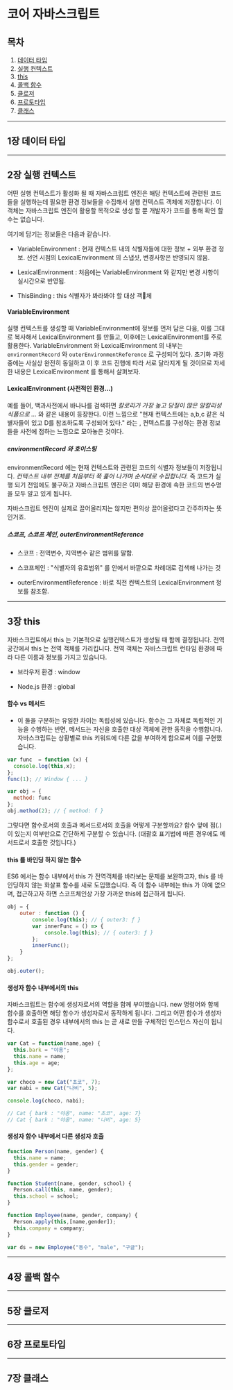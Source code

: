 # 코어 자바스크립트


## 목차

1. [데이터 타입](#1장-데이터-타입)
2. [실행 컨텍스트](#2장-실행-컨텍스트)
3. [this](#3장-this)
4. [콜백 함수](#4장-콜백-함수)
5. [클로저](#5장-클로저)
6. [프로토타입](#6장-프로토타입)
7. [클래스](#7장-클래스)

***

## 1장 데이터 타입

***


## 2장 실행 컨텍스트

어떤 실행 컨텍스트가  활성화 될 때 자바스크립트 엔진은 해당 컨텍스트에 관련된 코드들을 실행하는데 필요한 환경 정보들을 수집해서 실행 컨텍스트 객체에 저장합니다. 이 객체는 자바스크립트 엔진이 활용할 목적으로 생성 할 뿐 개발자가 코드를 통해 확인 할 수는 없습니다.

여기에 담기는 정보들은 다음과 같습니다.

- VariableEnvironment : 현재 컨텍스트 내의 식별자들에 대한 정보 + 외부 환경 정보. 선언 시점의 LexicalEnvironment 의 스냅샷, 변경사항은 반영되지 않음.

- LexicalEnvironment : 처음에는 VariableEnvironment 와 같지만 변경 사항이 실시간으로 반영됨.

- ThisBinding : this 식별자가 봐라봐야 할 대상 객체

#### VariableEnvironment

실행 컨텍스트를 생성할 때 VariableEnvironment에 정보를 먼저 담은 다음, 이를 그대로 복사해서 LexicalEnvironment 를 만들고, 이후에는 LexicalEnvironment를 주로 활용한다. VariableEnvironment 와 LexicalEnvironment 의 내부는 ```environmentRecord``` 와 ```outerEnvironmentReference``` 로 구성되어 있다. 초기화 과정 중에는 사실상 완전히 동일하고 이 후 코드 진행에 따라 서로 달라지게 될 것이므로 자세한 내용은 LexicalEnvironment 를 통해서 살펴보자.

#### LexicalEnvironment (사전적인 환경...)

예를 들어, 백과사전에서 바나나를 검색하면 *칼로리가 가장 높고 당질이 많은 알칼리성 식품으로 ...* 와 같은 내용이 등장한다. 이런 느낌으로 "현재 컨텍스트에는 a,b,c 같은 식별자들이 있고 D를 참조하도록 구성되어 있다." 라는 , 컨텍스트를 구성하는 환경 정보들을 사전에 접하는 느낌으로 모아놓은 것이다.

##### environmentRecord 와 호이스팅

environmentRecord 에는 현재 컨텍스트와 관련된 코드의 식별자 정보들이 저장됩니다. *컨텍스트 내부 전체를 처음부터 쭉 훑어 나가며 순서대로 수집합니다.* 즉 코드가 실행 되기 전임에도 불구하고 자바스크립트 엔진은 이미 해당 환경에 속한 코드의 변수명을 모두 알고 있게 됩니다.

자바스크립트 엔진이 실제로 끌어올리지는 않지만 편의상 끌어올렸다고 간주하자는 뜻인거죠.


##### 스코프, 스코프 체인, outerEnvironmentReference

- 스코프 : 전역변수, 지역변수 같은 범위를 말함.

- 스코프체인 : "식별자의 유효범위" 를 안에서 바깥으로 차례대로 검색해 나가는 것

- outerEnvironmentReference : 바로 직전 컨텍스트의 LexicalEnvironment 정보를 참조함.


***


## 3장 this

자바스크립트에서 this 는 기본적으로 실행컨텍스트가 생성될 때 함께 결정됩니다. 전역공간에서 this 는 전역 객체를 가리킵니다.
전역  객체는 자바스크립트 런타임 환경에 따라 다른 이름과 정보를 가지고 있습니다.

- 브라우저 환경 : window

- Node.js 환경 : global

#### 함수 vs 메서드

- 이 둘을 구분하는 유일한 차이는 독립성에 있습니다. 함수는 그 자체로 독립적인 기능을 수행하는 반면, 메서드는 자신을 호출한 대상 객체에 관한 동작을 수행합니다. 자바스크립트는 상황별로 this 키워드에 다른 값을 부여하게 함으로써 이를 구현했습니다.

```Javascript
var func  = function (x) {
  console.log(this,x);
};
func(1); // Window { ... }

var obj = {
  method: func
};
obj.method(2); // { method: f }
```

그렇다면 함수로서의 호출과 메서드로서의 호출을 어떻게 구분할까요? 함수 앞에 점(.) 이 있는지 여부만으로 간단하게 구분할 수 있습니다. (대괄호 표기법에 따른 경우에도 메서드로서 호출한 것입니다.)

#### this 를 바인딩 하지 않는 함수  

ES6 에서는 함수 내부에서 this 가 전역객체를 바라보는 문제를 보완하고자, this 를 바인딩하지 않는 화살표 함수를 새로 도입했습니다. 즉 이 함수 내부에는 this 가 아예 없으며, 접근하고자 하면 스코프체인상 가장 가까운 this에 접근하게 됩니다.  

```Javascript
obj = {
    outer : function () {
        console.log(this); // { outer3: ƒ }
        var innerFunc = () => {
            console.log(this); // { outer3: ƒ }
        };
        innerFunc();
    }
};

obj.outer();
```

#### 생성자 함수 내부에서의 this

자바스크립트는 함수에 생성자로서의 역할을 함께 부여했습니다. new 명령어와 함께 함수를 호출하면 해당 함수가 생성자로서 동작하게 됩니다. 그리고 어떤 함수가 생성자 함수로서 호출된 경우 내부에서의 this 는 곧 새로 만들 구체적인 인스턴스 자신이 됩니다.

```Javascript
var Cat = function(name,age) {
  this.bark = "야옹";
  this.name = name;
  this.age = age;
};

var choco = new Cat("초코", 7);
var nabi = new Cat("나비", 5);

console.log(choco, nabi);

// Cat { bark : "야옹", name: "초코", age: 7}
// Cat { bark : "야옹", name: "나비", age: 5}
```

#### 생성자 함수 내부에서 다른 생성자 호출

```Javascript
function Person(name, gender) {
  this.name = name;
  this.gender = gender;
}

function Student(name, gender, school) {
  Person.call(this, name, gender);
  this.school = school;
}

function Employee(name, gender, company) {
  Person.apply(this,[name,gender]);
  this.company = company;
}

var ds = new Employee("동수", "male", "구글");
```

***


## 4장 콜백 함수

***


## 5장 클로저

***


## 6장 프로토타입

***


## 7장 클래스
